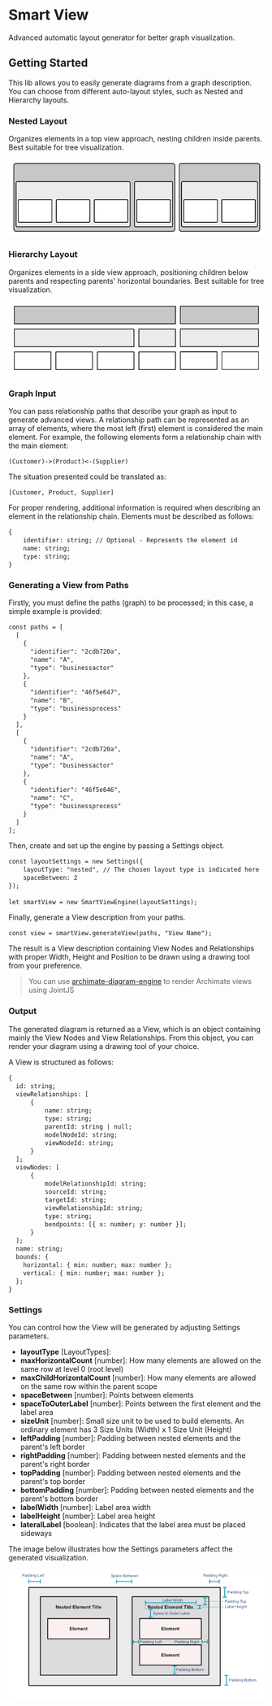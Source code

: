 # Smart View

Advanced automatic layout generator for better graph visualization.

## Getting Started

This lib allows you to easily generate diagrams from a graph description. You can choose from different 
auto-layout styles, such as Nested and Hierarchy layouts.

### Nested Layout

Organizes elements in a top view approach, nesting children inside parents. Best suitable
for tree visualization.

![Nested layout example](./docs/img/nested_layout.jpg)

### Hierarchy Layout

Organizes elements in a side view approach, positioning children below parents and respecting 
parents' horizontal boundaries. Best suitable for tree visualization.


![Hierarchy layout example](./docs/img/hierarchy_layout.jpg)

### Graph Input

You can pass relationship paths that describe your graph as input to generate advanced views. A relationship path
can be represented as an array of elements, where the most left (first) element is considered the
main element. For example, the following elements form a relationship chain with the main element:

```
(Customer)->(Product)<-(Supplier)
```

The situation presented could be translated as:

```
[Customer, Product, Supplier]
```

For proper rendering, additional information is required when describing
an element in the relationship chain. Elements must be described as follows:

```
{
    identifier: string; // Optional - Represents the element id
    name: string;
    type: string;
}
```

### Generating a View from Paths

Firstly, you must define the paths (graph) to be processed; in this case, a simple example is provided:

```
const paths = [
  [
    {
      "identifier": "2cdb720a",
      "name": "A",
      "type": "businessactor"
    },
    {
      "identifier": "46f5e647",
      "name": "B",
      "type": "businessprocess"
    }
  ],
  [
    {
      "identifier": "2cdb720a",
      "name": "A",
      "type": "businessactor"
    },
    {
      "identifier": "46f5e646",
      "name": "C",
      "type": "businessprocess"
    }
  ]
];
```

Then, create and set up the engine by passing a Settings object.

```
const layoutSettings = new Settings({
    layoutType: "nested", // The chosen layout type is indicated here
    spaceBetween: 2
});
  
let smartView = new SmartViewEngine(layoutSettings);
```

Finally, generate a View description from your paths.

```
const view = smartView.generateView(paths, "View Name");
```

The result is a View description containing View Nodes and Relationships with
proper Width, Height and Position to be drawn using a drawing tool from your
preference.

> You can use [archimate-diagram-engine](https://www.npmjs.com/package/@arktect-co/archimate-diagram-engine) to
> render Archimate views using JointJS

### Output

The generated diagram is returned as a View, which is an object containing mainly the View Nodes
and View Relationships. From this object, you can render your diagram using a drawing tool of
your choice.

A View is structured as follows:

```
{
  id: string;
  viewRelationships: [
      {
          name: string;
          type: string;
          parentId: string | null;
          modelNodeId: string;
          viewNodeId: string;
      }
  ];
  viewNodes: [
      {
          modelRelationshipId: string;
          sourceId: string;
          targetId: string;
          viewRelationshipId: string;
          type: string;
          bendpoints: [{ x: number; y: number }];
      }
  ];
  name: string;
  bounds: {
    horizontal: { min: number; max: number };
    vertical: { min: number; max: number };
  };
}
```

### Settings

You can control how the View will be generated by adjusting Settings parameters.

- **layoutType** [LayoutTypes]: 
- **maxHorizontalCount** [number]: How many elements are allowed on the same row at level 0 (root level)
- **maxChildHorizontalCount** [number]: How many elements are allowed on the same row within the parent scope
- **spaceBetween** [number]: Points between elements
- **spaceToOuterLabel** [number]: Points between the first element and the label area
- **sizeUnit** [number]: Small size unit to be used to build elements. An ordinary element has 3 Size Units (Width) x 1 Size Unit (Height)
- **leftPadding** [number]: Padding between nested elements and the parent's left border
- **rightPadding** [number]: Padding between nested elements and the parent's right border
- **topPadding** [number]: Padding between nested elements and the parent's top border
- **bottomPadding** [number]: Padding between nested elements and the parent's bottom border
- **labelWidth** [number]: Label area width
- **labelHeight** [number]: Label area height
- **lateralLabel** [boolean]: Indicates that the label area must be placed sideways

The image below illustrates how the Settings parameters affect the generated visualization.

![Hierarchy layout example](./docs/img/settings_overview.jpg)